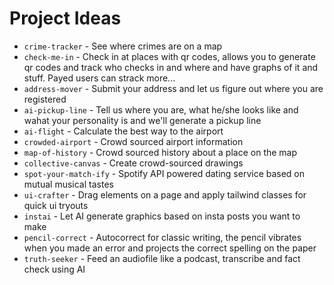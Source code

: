 # Project Ideas
- `crime-tracker` - See where crimes are on a map
- `check-me-in` - Check in at places with qr codes, allows you to generate qr codes and track who checks in and where and have graphs of it and stuff. Payed users can strack more...
- `address-mover` - Submit your address and let us figure out where you are registered
- `ai-pickup-line` - Tell us where you are, what he/she looks like and wahat your personality is and we'll generate a pickup line
- `ai-flight` - Calculate the best way to the airport
- `crowded-airport` - Crowd sourced airport information
- `map-of-history` - Crowd sourced history about a place on the map
- `collective-canvas` - Create crowd-sourced drawings
- `spot-your-match-ify` - Spotify API powered dating service based on mutual musical tastes
- `ui-crafter` - Drag elements on a page and apply tailwind classes for quick ui tryouts
- `instai` - Let AI generate graphics based on insta posts you want to make
- `pencil-correct` - Autocorrect for classic writing, the pencil vibrates when you made an error and projects the correct spelling on the paper
- `truth-seeker` -  Feed an audiofile like a podcast, transcribe and fact check using AI
